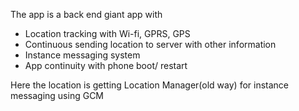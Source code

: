 The app is a back end giant app with

- Location tracking with Wi-fi, GPRS, GPS
- Continuous sending location to server with other information
- Instance messaging system
- App continuity with phone boot/ restart

Here the location is getting Location Manager(old way) for instance messaging using GCM
